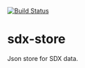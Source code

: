 [![Build Status](https://travis-ci.org/ONSdigital/sdx-store.svg?branch=master)](https://travis-ci.org/ONSdigital/sdx-store)

# sdx-store
Json store for SDX data.
